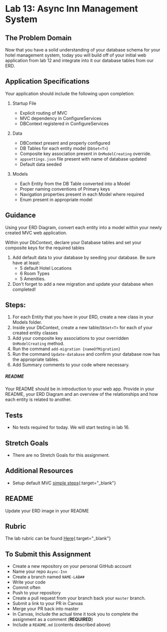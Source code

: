 # Lab 13: Async Inn Management System

## The Problem Domain

Now that you have a solid understanding of your database schema for your hotel management system, today you will build off of your initial web application from lab 12 and integrate into it our database tables from our ERD. 

## Application Specifications

Your application should include the following upon completion:

1. Startup File
	- Explicit routing of MVC 
	- MVC dependency in ConfigureServices
	- DBContext registered in ConfigureServices
1. Data
	- DBContext present and properly configured
	- DB Tables for each entity model (`DbSet<T>`)
	- Composite key association present in `OnModelCreating` override.
	- `appsettings.json` file present with name of database updated
    - Default data seeded
    
1. Models
	- Each Entity from the DB Table converted into a Model
	- Proper naming conventions of Primary keys
	- Navigation properties present in each Model where required
	- Enum present in appropriate model


## Guidance


Using your ERD Diagram, convert each entity into a model within your newly created MVC web application.

Within your DbContext, declare your Database tables and set your composite keys for the required tables

1. Add default data to your database by seeding your database. Be sure have at least:
    - 5 default Hotel Locations
   	- 6 Room Types
   	- 5 Amenities. 
1. Don't forget to add a new migration and update your database when completed!

## Steps:

1. For each Entity that you have in your ERD, create a new class in your Models folder. 
2. Inside your DbContext, create a new table/`DbSet<T>` for each of your created entity classes
3. Add your composite key associations to your overridden `OnModelCreating` method.
4. Run the command `add-migration {nameOfMigration}`
5. Run the command `Update-database` and confirm your database now has the appropriate tables.
6. Add Summary comments to your code where necessary.
 
 
##### README

Your README should be in introduction to your web app. Provide in your README, your ERD Diagram and an overview of the relationships and how each entity is related to another. 

## Tests

- No tests required for today. We will start testing in lab 16. 

## Stretch Goals

- There are no Stretch Goals for this assignment.

## Additional Resources

- Setup default MVC [simple steps](https://codefellows.github.io/code-401-dotnet-guide/Resources/MVCSetup){:target="_blank"}


## README

Update your ERD image in your README

## Rubric

The lab rubric can be found [Here](../../Resources/rubric){:target="_blank"} 


## To Submit this Assignment

- Create a new repository on your personal GitHub account
- Name your repo `Async-Inn`
- Create a branch named `NAME-LAB##`
- Write your code
- Commit often
- Push to your repository
- Create a pull request from your branch back your `master` branch.
- Submit a link to your PR in Canvas
- Merge your PR back into master
- In Canvas, Include the actual time it took you to complete the assignment as a comment (**REQUIRED**)
- Include a `README.md` (contents described above)



